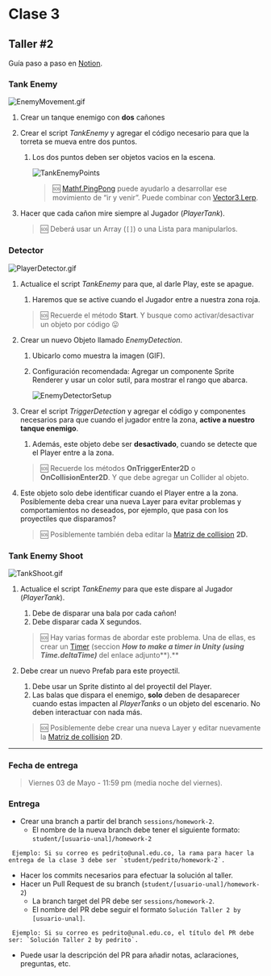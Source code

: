 # Clase 3

## Taller #2

Guía paso a paso en [Notion](https://allie-joe.notion.site/Tanks-9a6b94e666404d97ba22ea4bdbfb5149).

### Tank Enemy

![EnemyMovement.gif](./EnemyMovement.gif)

1. Crear un tanque enemigo con **dos** cañones
2. Crear el script *TankEnemy* y agregar el código necesario para que la torreta se mueva entre dos puntos.
    1. Los dos puntos deben ser objetos vacios en la escena.
        
        ![TankEnemyPoints](./TankEnemyPoints.png)
        
        
        > 🆘 [Mathf.PingPong](https://stackoverflow.com/questions/61306895/what-does-unitys-mathf-pingpong-actually-do) puede ayudarlo a desarrollar ese movimiento de “ir y venir”. Puede combinar con [Vector3.Lerp](https://docs.unity3d.com/ScriptReference/Vector3.Lerp.html).

        
3. Hacer que cada cañon mire siempre al Jugador (*PlayerTank*).
    
    > 🆘 Deberá usar un Array (`[]`) o una Lista para manipularlos.

    

### Detector

![PlayerDetector.gif](./PlayerDetector.gif)

1. Actualice el script *TankEnemy* para que, al darle Play, este se apague. 
    1. Haremos que se active cuando el Jugador entre a nuestra zona roja.
    
    > 🆘 Recuerde el método **Start**. Y busque como activar/desactivar un objeto por código 😛

    
2. Crear un nuevo Objeto llamado *EnemyDetection*.
    1. Ubicarlo como muestra la imagen (GIF). 
    2. Configuración recomendada: Agregar un componente Sprite Renderer y usar un color sutil, para mostrar el rango que abarca.
        
        ![EnemyDetectorSetup](./EnemyDetectorSetup.png)
        
3. Crear el script *TriggerDetection* y agregar el código y componentes necesarios para que cuando el jugador entre la zona, **active a nuestro tanque enemigo**.
    1. Además, este objeto debe ser **desactivado**, cuando se detecte que el Player entre a la zona.
    
    > 🆘 Recuerde los métodos **OnTriggerEnter2D** o **OnCollisionEnter2D**. Y que debe agregar un Collider al objeto.
    
    
4. Este objeto solo debe identificar cuando el Player entre a la zona. Posiblemente deba crear una nueva Layer para evitar problemas y comportamientos no deseados, por ejemplo, que pasa con los proyectiles que disparamos?
    
    > 🆘 Posiblemente también deba editar la [Matriz de collision](https://docs.unity3d.com/Manual/LayerBasedCollision.html) **2D.**
    
    

### Tank Enemy Shoot

![TankShoot.gif](./TankShoot.gif)

1. Actualice el script *TankEnemy* para que este dispare al Jugador (*PlayerTank*).
    1. Debe de disparar una bala por cada cañon!
    2. Debe disparar cada X segundos.
    
    > 🆘 Hay varias formas de abordar este problema. Una de ellas, es crear un [Timer](https://gamedevbeginner.com/how-to-make-countdown-timer-in-unity-minutes-seconds/) (seccion ***How to make a timer in Unity (using Time.deltaTime)*** del enlace adjunto**).**
    
    
2. Debe crear un nuevo Prefab para este proyectil.
    1. Debe usar un Sprite distinto al del proyectil del Player.
    2. Las balas que dispara el enemigo, **solo** deben de desaparecer cuando estas impacten al *PlayerTanks* o un objeto del escenario. No deben interactuar con nada más.
    
    > 🆘 Posiblemente debe crear una nueva Layer y editar nuevamente la [Matriz de collision](https://docs.unity3d.com/Manual/LayerBasedCollision.html) **2D**.
    

---


### Fecha de entrega
> Viernes 03 de Mayo - 11:59 pm (media noche del viernes).

### Entrega
- Crear una branch a partir del branch `sessions/homework-2`.
  - El nombre de la nueva branch debe tener el siguiente formato: `student/[usuario-unal]/homework-2`
```
 Ejemplo: Si su correo es pedrito@unal.edu.co, la rama para hacer la entrega de la clase 3 debe ser `student/pedrito/homework-2`.
```
- Hacer los commits necesarios para efectuar la solución al taller.
- Hacer un Pull Request de su branch (`student/[usuario-unal]/homework-2`)
  - La branch target del PR debe ser `sessions/homework-2`.
  - El nombre del PR debe seguir el formato `Solución Taller 2 by [usuario-unal]`. 
```
 Ejemplo: Si su correo es pedrito@unal.edu.co, el título del PR debe ser: `Solución Taller 2 by pedrito`.
```
  - Puede usar la descripción del PR para añadir notas, aclaraciones, preguntas, etc.